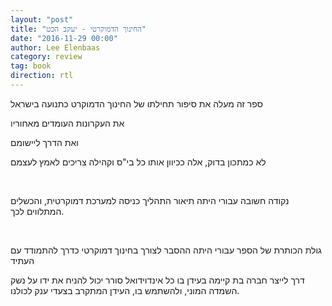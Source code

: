 ```yaml
---
layout: "post"
title: "החינוך הדמוקרטי - יעקב הכט"
date: "2016-11-29 00:00"
author: Lee Elenbaas
category: review
tag: book
direction: rtl
---
```

ספר זה מעלה את סיפור תחילתו של החינוך הדמוקרט כתנועה בישראל

את העקרונות העומדים מאחוריו

ואת הדרך ליישומם

לא כמתכון בדוק, אלה ככיוון אותו כל בי"ס וקהילה צריכים לאמץ לעצמם

<br>

נקודה חשובה עבורי היתה תיאור התהליך כניסה למערכת דמוקרטית, והכשלים המתלווים לכך.

<br>

גולת הכותרת של הספר עבורי היתה ההסבר לצורך בחינוך דמוקרטי כדרך להתמודד עם העתיד

דרך לייצר חברה בת קיימה בעידן בו כל אינדוידואל סורר יכול להניח את ידו על נשק השמדה המוני, ולהשתמש בו, העידן המתקרב בצעדי ענק לכולנו.
